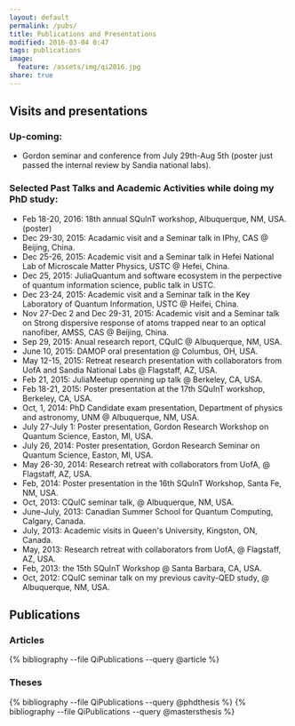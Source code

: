 ```yaml
---
layout: default
permalink: /pubs/
title: Publications and Presentations
modified: 2016-03-04 0:47
tags: publications
image:
  feature: /assets/img/qi2016.jpg
share: true
---
```


## Visits and presentations

### Up-coming:

 - Gordon seminar and conference from July 29th-Aug 5th (poster just passed the internal review by Sandia national labs).

### Selected Past Talks and Academic Activities while doing my PhD study:

 - Feb 18-20, 2016: 18th annual SQuInT workshop, Albuquerque, NM, USA. (poster)
 - Dec 29-30, 2015: Acadamic visit and a Seminar talk in IPhy, CAS @ Beijing, China.
 - Dec 25-26, 2015: Academic visit and a Seminar talk in Hefei National Lab of Microscale Matter Physics, USTC @ Hefei, China.
 - Dec 25, 2015: JuliaQuantum and software ecosystem in the perpective of quantum information science, public talk in USTC.
 - Dec 23-24, 2015: Academic visit and a Seminar talk in the Key Laboratory of Quantum Information, USTC @ Heifei, China.
 - Nov 27-Dec 2 and Dec 29-31, 2015: Academic visit and a Seminar talk on Strong dispersive response of atoms trapped near to an optical nanofiber, AMSS, CAS @ Beijing, China.
 - Sep 29, 2015: Anual research report, CQuIC @ Albuquerque, NM, USA.
 - June 10, 2015: DAMOP oral presentation @ Columbus, OH, USA.
 - May 12-15, 2015: Retreat research presentation with collaborators from UofA and Sandia National Labs @ Flagstaff, AZ, USA.
 - Feb 21, 2015: JuliaMeetup openning up talk @ Berkeley, CA, USA.
 - Feb 18-21, 2015: Poster presentation at the 17th SQuInT workshop, Berkeley, CA, USA.
 - Oct, 1, 2014: PhD Candidate exam presentation, Department of physics and astronomy, UNM @ Albuquerque, NM, USA.
 - July 27-July 1: Poster presentation, Gordon Research Workshop on Quantum Science, Easton, MI, USA.
 - July 26, 2014: Poster presentation, Gordon Research Seminar on Quantum Science, Easton, MI, USA.
 - May 26-30, 2014: Research retreat with collaborators from UofA, @ Flagstaff, AZ, USA.
 - Feb, 2014: Poster presentation in the 16th SQuInT Workshop, Santa Fe, NM, USA.
 - Oct, 2013: CQuIC seminar talk, @ Albuquerque, NM, USA.
 - June-July, 2013: Canadian Summer School for Quantum Computing, Calgary, Canada.
 - July, 2013: Academic visits in Queen's University, Kingston, ON, Canada.
 - May, 2013: Research retreat with collaborators from UofA, @ Flagstaff, AZ, USA.
 - Feb, 2013: the 15th SQuInT Workshop @ Santa Barbara, CA, USA.
 - Oct, 2012: CQuIC seminar talk on my previous cavity-QED study, @ Albuquerque, NM, USA.

## Publications

### Articles

 {% bibliography --file QiPublications --query @article %}

### Theses

 {% bibliography --file QiPublications --query @phdthesis %}
 {% bibliography --file QiPublications --query @mastersthesis %}
